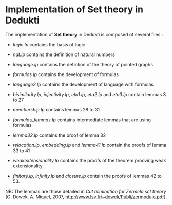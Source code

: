 # Implementation of Set theory in Dedukti

The implementation of __Set theory__ in Dedukti is composed of several files :

- *logic.lp* contains the basis of logic

 - *nat.lp* contains the definition of natural numbers

- *language.lp* contains the defintion of the theory of pointed graphs

- *formulas.lp* contains the development of formulas

- *language2.lp* contains the development of language with formulas

- *bisimilarity.lp*, *injectivity.lp*, *eta1.lp*, *eta2.lp* and *eta3.lp* contain lemmas 3 to 27

- *membership.lp* contains lemmas 28 to 31

- *formulas_lemmas.lp* contains intermediate lemmas that are using formulas

- *lemma32.lp* contains the proof of lemma 32

- *relocation.lp*, *embedding.lp* and *lemma41.lp* contain the proofs of lemma 33 to 41

- *weakextensionality.lp* contains the proofs of the theorem prooving weak extensionality

- *finitary.lp*, *infinity.lp* and *closure.lp* contain the proofs of lemmas 42 to 53.

NB: The lemmas are those detailed in *Cut elimination for Zermelo set theory* (G. Dowek, A. Miquel, 2007, http://www.lsv.fr/~dowek/Publi/zermodulo.pdf).
